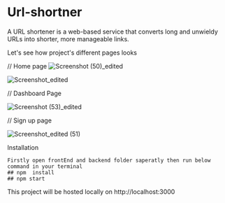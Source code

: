 # Url-shortner
A URL shortener is a web-based service that converts long and unwieldy URLs into shorter, more manageable links.

Let's see how project's  different pages looks 

// Home page
![Screenshot (50)_edited](https://github.com/Himanshu-0201/Url-shortner/assets/72063509/809adaf2-e250-4187-a24c-fdd1026ef85f)


![Screenshot_edited](https://github.com/Himanshu-0201/Url-shortner/assets/72063509/4ad5542e-a519-4288-b97d-e5857db9f11b)


// Dashboard Page


![Screenshot (53)_edited](https://github.com/Himanshu-0201/Url-shortner/assets/72063509/29093c07-4f6d-4ac3-8125-5ae600ad5f83)

// Sign up page

![Screenshot_edited (51)](https://github.com/Himanshu-0201/Url-shortner/assets/72063509/fae12e0e-9125-442c-9dfb-b1b266f985cd)


Installation
```
Firstly open frontEnd and backend folder saperatly then run below command in your terminal
## npm  install
## npm start

```

This project will be hosted locally on http://localhost:3000
